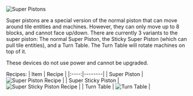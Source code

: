 ![Super Pistons](https://i.imgur.com/7PXgz48.png?1)

Super pistons are a special version of the normal piston that can move around tile entities and machines. However, they can only move up to 8 blocks, and cannot face up/down. There are currently 3 variants to the super piston: The normal Super Piston, the Sticky Super Piston (which can pull tile entities), and a Turn Table. The Turn Table will rotate machines on top of it.

These devices do not use power and cannot be upgraded.

Recipes:
| Item | Recipe |
|:----:|--------|
| Super Piston | ![Super Piston Recipe](https://i.imgur.com/dqzUXkX.png?1) |
| Super Sticky Piston | ![Super Sticky Piston Recipe](https://i.imgur.com/kDrtryp.png?1) |
| Turn Table | ![Turn Table](https://i.imgur.com/1QsbLes.png?1) |
